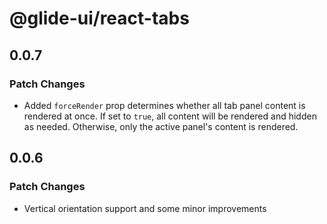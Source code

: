 # @glide-ui/react-tabs

## 0.0.7

### Patch Changes

- Added `forceRender` prop determines whether all tab panel content is rendered at once. If set to `true`, all content will be rendered and hidden as needed. Otherwise, only the active panel's content is rendered.

## 0.0.6

### Patch Changes

- Vertical orientation support and some minor improvements
